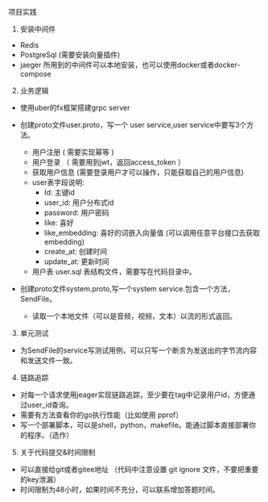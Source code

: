 项目实践
1. 安装中间件
  - Redis
  - PostgreSql (需要安装向量插件)
  - jaeger
  所用到的中间件可以本地安装，也可以使用docker或者docker-compose
2. 业务逻辑
  - 使用uber的fx框架搭建grpc server
  - 创建proto文件user.proto，写一个 user service,user service中要写3个方法。
    - 用户注册    ( 需要实现幂等 )
    - 用户登录  （ 需要用到jwt，返回access_token ）
    - 获取用户信息 (需要登录用户才可以操作，只能获取自己的用户信息)
    - user表字段说明:
      - Id: 主键id
      - user_id: 用户分布式id
      - password: 用户密码
      - like: 喜好
      - like_embedding: 喜好的词嵌入向量值 (可以调用任意平台接口去获取embedding)
      - create_at: 创建时间
      - update_at: 更新时间
    - 用户表 user.sql 表结构文件，需要写在代码目录中。
    
  - 创建proto文件system.proto,写一个system service.包含一个方法，SendFile。
    -  读取一个本地文件（可以是音频，视频，文本）以流的形式返回。
3. 单元测试
  - 为SendFile的service写测试用例，可以只写一个断言为发送出的字节流内容和发送文件一致。 
4. 链路追踪
  - 对每一个请求使用jeager实现链路追踪，至少要在tag中记录用户id，方便通过user_id查询。
  -  需要有方法查看你的go执行性能（比如使用 pprof）
  -  写一个部署脚本，可以是shell，python，makefile。能通过脚本直接部署你的程序。（选作）
5. 关于代码提交&时间限制
  - 可以直接给git或者gitee地址 （代码中注意设置 git ignore 文件，不要把重要的key泄漏）
  - 时间限制为48小时，如果时间不充分，可以联系增加答题时间。